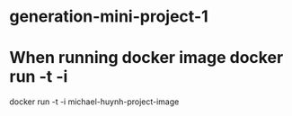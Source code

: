 # generation-mini-project-1

# When running docker image docker run -t -i <image name>
docker run -t -i michael-huynh-project-image